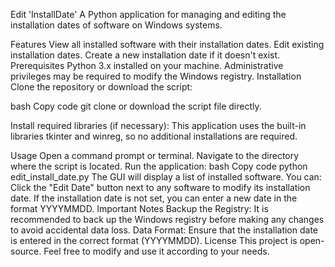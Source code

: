 Edit 'InstallDate'
A Python application for managing and editing the installation dates of software on Windows systems.

Features
View all installed software with their installation dates.
Edit existing installation dates.
Create a new installation date if it doesn't exist.
Prerequisites
Python 3.x installed on your machine.
Administrative privileges may be required to modify the Windows registry.
Installation
Clone the repository or download the script:

bash
Copy code
git clone <repository-url>
or download the script file directly.

Install required libraries (if necessary): This application uses the built-in libraries tkinter and winreg, so no additional installations are required.

Usage
Open a command prompt or terminal.
Navigate to the directory where the script is located.
Run the application:
bash
Copy code
python edit_install_date.py
The GUI will display a list of installed software. You can:
Click the "Edit Date" button next to any software to modify its installation date.
If the installation date is not set, you can enter a new date in the format YYYYMMDD.
Important Notes
Backup the Registry: It is recommended to back up the Windows registry before making any changes to avoid accidental data loss.
Data Format: Ensure that the installation date is entered in the correct format (YYYYMMDD).
License
This project is open-source. Feel free to modify and use it according to your needs.
